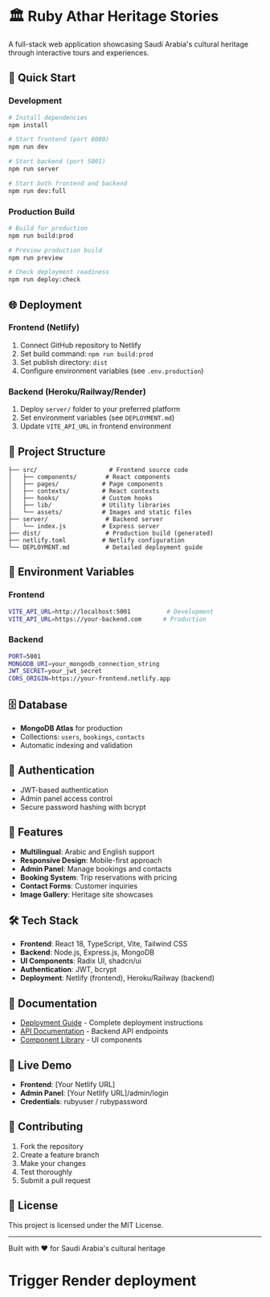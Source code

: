 # 🏛️ Ruby Athar Heritage Stories

A full-stack web application showcasing Saudi Arabia's cultural heritage through interactive tours and experiences.

## 🚀 Quick Start

### Development
```bash
# Install dependencies
npm install

# Start frontend (port 8080)
npm run dev

# Start backend (port 5001)
npm run server

# Start both frontend and backend
npm run dev:full
```

### Production Build
```bash
# Build for production
npm run build:prod

# Preview production build
npm run preview

# Check deployment readiness
npm run deploy:check
```

## 🌐 Deployment

### Frontend (Netlify)
1. Connect GitHub repository to Netlify
2. Set build command: `npm run build:prod`
3. Set publish directory: `dist`
4. Configure environment variables (see `.env.production`)

### Backend (Heroku/Railway/Render)
1. Deploy `server/` folder to your preferred platform
2. Set environment variables (see `DEPLOYMENT.md`)
3. Update `VITE_API_URL` in frontend environment

## 📁 Project Structure

```
├── src/                    # Frontend source code
│   ├── components/        # React components
│   ├── pages/            # Page components
│   ├── contexts/         # React contexts
│   ├── hooks/            # Custom hooks
│   ├── lib/              # Utility libraries
│   └── assets/           # Images and static files
├── server/                # Backend server
│   └── index.js          # Express server
├── dist/                  # Production build (generated)
├── netlify.toml          # Netlify configuration
└── DEPLOYMENT.md          # Detailed deployment guide
```

## 🔧 Environment Variables

### Frontend
```bash
VITE_API_URL=http://localhost:5001          # Development
VITE_API_URL=https://your-backend.com      # Production
```

### Backend
```bash
PORT=5001
MONGODB_URI=your_mongodb_connection_string
JWT_SECRET=your_jwt_secret
CORS_ORIGIN=https://your-frontend.netlify.app
```

## 🗄️ Database

- **MongoDB Atlas** for production
- Collections: `users`, `bookings`, `contacts`
- Automatic indexing and validation

## 🔐 Authentication

- JWT-based authentication
- Admin panel access control
- Secure password hashing with bcrypt

## 📱 Features

- **Multilingual**: Arabic and English support
- **Responsive Design**: Mobile-first approach
- **Admin Panel**: Manage bookings and contacts
- **Booking System**: Trip reservations with pricing
- **Contact Forms**: Customer inquiries
- **Image Gallery**: Heritage site showcases

## 🛠️ Tech Stack

- **Frontend**: React 18, TypeScript, Vite, Tailwind CSS
- **Backend**: Node.js, Express.js, MongoDB
- **UI Components**: Radix UI, shadcn/ui
- **Authentication**: JWT, bcrypt
- **Deployment**: Netlify (frontend), Heroku/Railway (backend)

## 📖 Documentation

- [Deployment Guide](DEPLOYMENT.md) - Complete deployment instructions
- [API Documentation](server/README.md) - Backend API endpoints
- [Component Library](src/components/README.md) - UI components

## 🚀 Live Demo

- **Frontend**: [Your Netlify URL]
- **Admin Panel**: [Your Netlify URL]/admin/login
- **Credentials**: rubyuser / rubypassword

## 🤝 Contributing

1. Fork the repository
2. Create a feature branch
3. Make your changes
4. Test thoroughly
5. Submit a pull request

## 📄 License

This project is licensed under the MIT License.

---

Built with ❤️ for Saudi Arabia's cultural heritage
# Trigger Render deployment

